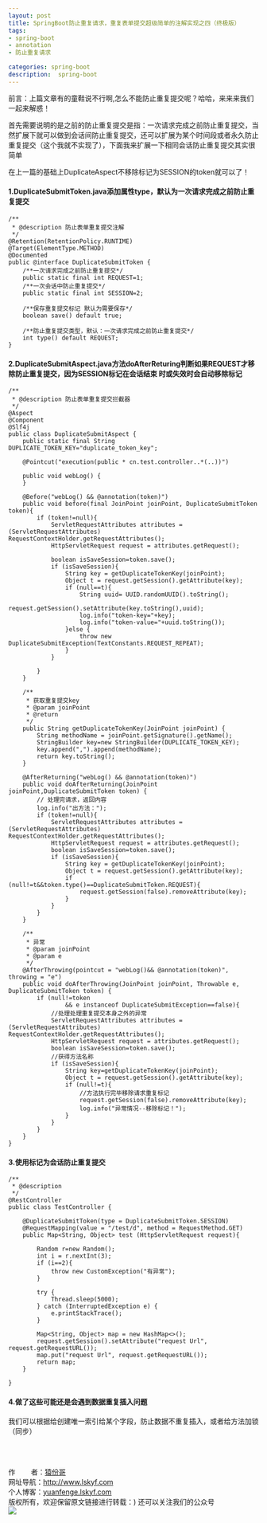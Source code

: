 ```yaml
---
layout: post
title: SpringBoot防止重复请求，重复表单提交超级简单的注解实现之四（终极版）
tags:
- spring-boot 
- annotation
- 防止重复请求

categories: spring-boot 
description:  spring-boot 
---
```

前言：上篇文章有的童鞋说不行啊,怎么不能防止重复提交呢？哈哈，来来来我们一起来解惑！
<!-- more -->

首先需要说明的是之前的防止重复提交是指：一次请求完成之前防止重复提交，当然扩展下就可以做到会话间防止重复提交，还可以扩展为某个时间段或者永久防止重复提交（这个我就不实现了），下面我来扩展一下相同会话防止重复提交其实很简单

在上一篇的基础上DuplicateAspect不移除标记为SESSION的token就可以了！

#### 1.DuplicateSubmitToken.java添加属性type，默认为一次请求完成之前防止重复提交 ####
```
/**
 * @description 防止表单重复提交注解
 */
@Retention(RetentionPolicy.RUNTIME)
@Target(ElementType.METHOD)
@Documented
public @interface DuplicateSubmitToken {
    /**一次请求完成之前防止重复提交*/
    public static final int REQUEST=1;
    /**一次会话中防止重复提交*/
    public static final int SESSION=2;

    /**保存重复提交标记 默认为需要保存*/
    boolean save() default true;

    /**防止重复提交类型，默认：一次请求完成之前防止重复提交*/
    int type() default REQUEST;
}
```

#### 2.DuplicateSubmitAspect.java方法doAfterReturing判断如果REQUEST才移除防止重复提交，因为SESSION标记在会话结束 时或失效时会自动移除标记 ####
```
/**
 * @description 防止表单重复提交拦截器
 */
@Aspect
@Component
@Slf4j
public class DuplicateSubmitAspect {
    public static final String  DUPLICATE_TOKEN_KEY="duplicate_token_key";

    @Pointcut("execution(public * cn.test.controller..*(..))")

    public void webLog() {
    }

    @Before("webLog() && @annotation(token)")
    public void before(final JoinPoint joinPoint, DuplicateSubmitToken token){
        if (token!=null){
            ServletRequestAttributes attributes = (ServletRequestAttributes) RequestContextHolder.getRequestAttributes();
            HttpServletRequest request = attributes.getRequest();

            boolean isSaveSession=token.save();
            if (isSaveSession){
                String key = getDuplicateTokenKey(joinPoint);
                Object t = request.getSession().getAttribute(key);
                if (null==t){
                    String uuid= UUID.randomUUID().toString();
                    request.getSession().setAttribute(key.toString(),uuid);
                    log.info("token-key="+key);
                    log.info("token-value="+uuid.toString());
                }else {
                    throw new DuplicateSubmitException(TextConstants.REQUEST_REPEAT);
                }
            }

        }
    }

    /**
     * 获取重复提交key
     * @param joinPoint
     * @return
     */
    public String getDuplicateTokenKey(JoinPoint joinPoint) {
        String methodName = joinPoint.getSignature().getName();
        StringBuilder key=new StringBuilder(DUPLICATE_TOKEN_KEY);
        key.append(",").append(methodName);
        return key.toString();
    }

    @AfterReturning("webLog() && @annotation(token)")
    public void doAfterReturning(JoinPoint joinPoint,DuplicateSubmitToken token) {
        // 处理完请求，返回内容
        log.info("出方法：");
        if (token!=null){
            ServletRequestAttributes attributes = (ServletRequestAttributes) RequestContextHolder.getRequestAttributes();
            HttpServletRequest request = attributes.getRequest();
            boolean isSaveSession=token.save();
            if (isSaveSession){
                String key = getDuplicateTokenKey(joinPoint);
                Object t = request.getSession().getAttribute(key);
                if (null!=t&&token.type()==DuplicateSubmitToken.REQUEST){
                    request.getSession(false).removeAttribute(key);
                }
            }
        }
    }

    /**
     * 异常
     * @param joinPoint
     * @param e
     */
    @AfterThrowing(pointcut = "webLog()&& @annotation(token)", throwing = "e")
    public void doAfterThrowing(JoinPoint joinPoint, Throwable e, DuplicateSubmitToken token) {
        if (null!=token
                && e instanceof DuplicateSubmitException==false){
            //处理处理重复提交本身之外的异常
            ServletRequestAttributes attributes = (ServletRequestAttributes) RequestContextHolder.getRequestAttributes();
            HttpServletRequest request = attributes.getRequest();
            boolean isSaveSession=token.save();
            //获得方法名称
            if (isSaveSession){
                String key=getDuplicateTokenKey(joinPoint);
                Object t = request.getSession().getAttribute(key);
                if (null!=t){
                    //方法执行完毕移除请求重复标记
                    request.getSession(false).removeAttribute(key);
                    log.info("异常情况--移除标记！");
                }
            }
        }
    }
}
```
#### 3.使用标记为会话防止重复提交 #### 
```
/**
 * @description
 */
@RestController
public class TestController {

    @DuplicateSubmitToken(type = DuplicateSubmitToken.SESSION)
    @RequestMapping(value = "/test/d", method = RequestMethod.GET)
    public Map<String, Object> test (HttpServletRequest request){

        Random r=new Random();
        int i = r.nextInt(3);
        if (i==2){
            throw new CustomException("有异常");
        }

        try {
            Thread.sleep(5000);
        } catch (InterruptedException e) {
            e.printStackTrace();
        }

        Map<String, Object> map = new HashMap<>();
        request.getSession().setAttribute("request Url", request.getRequestURL());
        map.put("request Url", request.getRequestURL());
        return map;
    }

}
```
#### 4.做了这些可能还是会遇到数据重复插入问题 ####
我们可以根据给创建唯一索引给某个字段，防止数据不重复插入，或者给方法加锁（同步）


<br/>
<br/>

作&nbsp;&nbsp;&nbsp;&nbsp;&nbsp;&nbsp;&nbsp;&nbsp;者：<a href="#">猿份哥</a> <br>
网址导航：<a href="http://www.lskyf.com" target="_blank">http://www.lskyf.com</a> <br>
个人博客：<a href="yuanfenge.lskyf.com" target="_blank">yuanfenge.lskyf.com</a> <br>
版权所有，欢迎保留原文链接进行转载：) 
还可以关注我们的公众号<br>
<img src="{{ site.assets }}/images/gongzonghao/天空唯美.jpg"/>